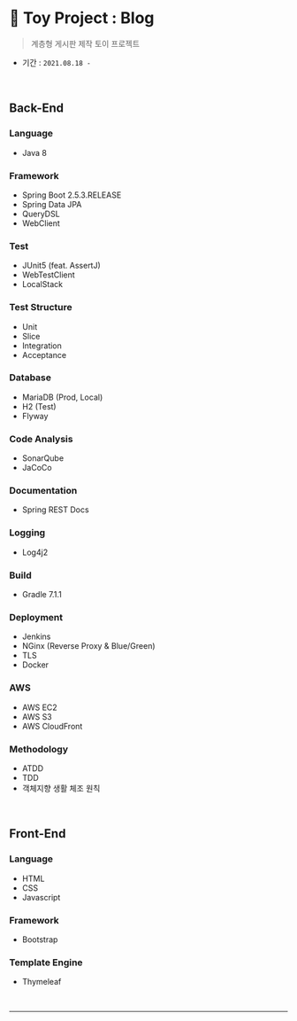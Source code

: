# 🌱 Toy Project : Blog

> 계층형 게시판 제작 토이 프로젝트

* 기간 : ``2021.08.18 - ``

<br>

## Back-End

### Language

* Java 8

### Framework

* Spring Boot 2.5.3.RELEASE
* Spring Data JPA
* QueryDSL
* WebClient

### Test

* JUnit5 (feat. AssertJ)
* WebTestClient
* LocalStack

### Test Structure

* Unit
* Slice
* Integration
* Acceptance

### Database

* MariaDB (Prod, Local)
* H2 (Test)
* Flyway

### Code Analysis

* SonarQube
* JaCoCo

### Documentation

* Spring REST Docs

### Logging

* Log4j2

### Build

* Gradle 7.1.1

### Deployment

* Jenkins
* NGinx (Reverse Proxy & Blue/Green)
* TLS
* Docker

### AWS

* AWS EC2
* AWS S3
* AWS CloudFront

### Methodology

* ATDD
* TDD
* 객체지향 생활 체조 원칙

<br>

## Front-End

### Language

* HTML
* CSS
* Javascript

### Framework

* Bootstrap

### Template Engine

* Thymeleaf

<br>

---
